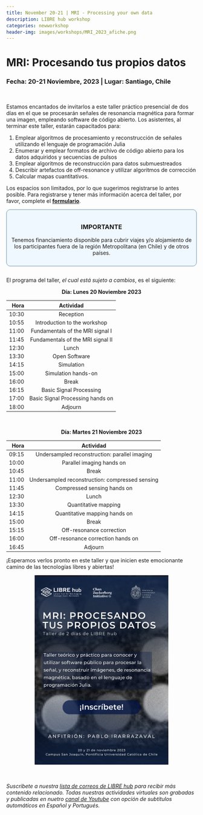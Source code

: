 ```yaml
---
title: November 20-21 | MRI - Processing your own data
description: LIBRE hub workshop
categories: newworkshop
header-img: images/workshops/MRI_2023_afiche.png
---
```


# MRI: Procesando tus propios datos

### **Fecha:** 20-21 Noviembre, 2023 | **Lugar:** Santiago, Chile

<br>

Estamos encantados de invitarlos a este taller práctico presencial de dos días en el que se procesarán señales de resonancia magnética para formar una imagen, empleando software de código abierto. Los asistentes, al terminar este taller, estarán capacitados para:

1. Emplear algoritmos de procesamiento y reconstrucción de señales utilizando el lenguaje de programación Julia
2. Enumerar y emplear formatos de archivo de código abierto para los datos adquiridos y secuencias de pulsos
3. Emplear algoritmos de reconstrucción para datos submuestreados
4. Describir artefactos de off-resonance y utilizar algoritmos de corrección
5. Calcular mapas cuantitativos.

Los espacios son limitados, por lo que sugerimos registrarse lo antes posible. Para registrarse y tener más información acerca del taller, por favor, complete el **[formulario](https://forms.gle/3Y1QNy6M7iAviFjcA)**.

<div class="w3-container" style="   background: #f0f8ff; padding: 12px; border-radius:10px; border: 1px solid #5d8aa8">
        <div style="text-align:center">
          <h3> IMPORTANTE </h3>
          <span style="display: block; margin-bottom: 0.85em"></span>
          <p>
           Tenemos financiamiento disponible para cubrir viajes y/o alojamiento de los participantes fuera de la región Metropolitana (en Chile) y de otros países.
          </p>
        </div >
      </div>

<span style="display: block; margin-bottom: 2em"></span>

El programa del taller, *el cual está sujeto a cambios*, es el siguiente:

<p align="center"><strong>Día: Lunes 20 Noviembre 2023</strong></p>

<p align="center">

| Hora | Actividad                         |
|-----:|:---------------------------------:|
|10:30 |Reception                          |
|10:55 |Introduction to the workshop       |
|11:00 |Fundamentals of the MRI signal I   |
|11:45 |Fundamentals of the MRI signal II  |
|12:30 |Lunch                              |
|13:30 |Open Software                      |
|14:15 |Simulation                         |
|15:00 |Simulation hands-on                | 
|16:00 |Break                              |
|16:15 |Basic Signal Processing            | 
|17:00 |Basic Signal Processing hands on   |
|18:00 |Adjourn                            | 

</p>

<br>

<p align="center"><strong>Día: Martes 21 Noviembre 2023</strong></p>

<p align="center">

| Hora | Actividad                                      |
|-----:|:----------------------------------------------:|
|09:15 |Undersampled reconstruction: parallel imaging   |
|10:00 |Parallel imaging hands on                       |
|10:45 |Break                                           |
|11:00 |Undersampled reconstruction: compressed sensing |
|11:45 |Compressed sensing hands on                     |
|12:30 |Lunch                                           |
|13:30 |Quantitative mapping                            |
|14:15 |Quantitative mapping hands on                   | 
|15:00 |Break                                           |
|15:15 |Off-resonance correction                        | 
|16:00 |Off-resonance correction hands on               |
|16:45 |Adjourn                                         | 

</p>


¡Esperamos verlos pronto en este taller y que inicien este emocionante camino de las tecnologías libres y abiertas!

<p align="center">
<a href="https://forms.gle/3Y1QNy6M7iAviFjcA" target="_blank"><img src="/images/workshops/MRI_2023_afiche.png" height=500></a>
</p>

<br>

*Suscribete a nuestra [lista de correos de LIBRE hub](https://mailchi.mp/2efa11be3d6b/libre_hub) para recibir más contenido relacionado. Todas nuestras actividades virtuales son grabadas y publicadas en nuetro [canal de Youtube](https://www.youtube.com/channel/UCKaffupDA8KKrDE0rd668Xw) con opción de subtítulos automáticos en Español y Portugués.*